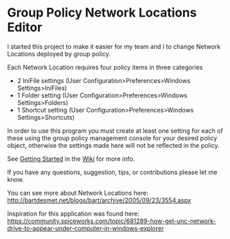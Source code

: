# Group Policy Network Locations Editor

I started this project to make it easier for my team and I to change Network Locations deployed by group policy.

Each Network Location requires four policy items in three categories
- 2 IniFile settings (User Configuration>Preferences>Windows Settings>IniFiles)
- 1 Folder setting (User Configuration>Preferences>Windows Settings>Folders)
- 1 Shortcut setting (User Configuration>Preferences>Windows Settings>Shortcuts)

In order to use this program you must create at least one setting for each of these using the group policy management console for your desired policy object, otherwise the settings made here will not be reflected in the policy.

See [Getting Started](https://github.com/jperryNPS/GroupPolicyNetworkLocations/wiki/Getting-Started) in the [Wiki](https://github.com/jperryNPS/GroupPolicyNetworkLocations/wiki) for more info.

If you have any questions, suggestion, tips, or contributions please let me know.

You can see more about Network Locations here: http://bartdesmet.net/blogs/bart/archive/2005/09/23/3554.aspx

Inspiration for this application was found here: https://community.spiceworks.com/topic/681289-how-get-unc-network-drive-to-appear-under-computer-in-windows-explorer
